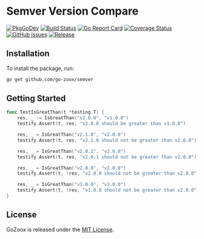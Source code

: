 # Semver Version Compare

[![PkgGoDev](https://pkg.go.dev/badge/github.com/go-zoox/semver)](https://pkg.go.dev/github.com/go-zoox/semver)
[![Build Status](https://github.com/go-zoox/semver/actions/workflows/ci.yml/badge.svg?branch=master)](https://github.com/go-zoox/semver/actions/workflows/ci.yml)
[![Go Report Card](https://goreportcard.com/badge/github.com/go-zoox/semver)](https://goreportcard.com/report/github.com/go-zoox/semver)
[![Coverage Status](https://coveralls.io/repos/github/go-zoox/semver/badge.svg?branch=master)](https://coveralls.io/github/go-zoox/semver?branch=master)
[![GitHub issues](https://img.shields.io/github/issues/go-zoox/semver.svg)](https://github.com/go-zoox/semver/issues)
[![Release](https://img.shields.io/github/tag/go-zoox/semver.svg?label=Release)](https://github.com/go-zoox/semver/tags)

## Installation

To install the package, run:

```bash
go get github.com/go-zoox/semver
```

## Getting Started

```go
func TestIsGreatThan(t *testing.T) {
	res, _ := IsGreatThan("v2.0.0", "v1.0.0")
	testify.Assert(t, res, "v2.0.0 should be greater than v1.0.0")

	res, _ = IsGreatThan("v2.1.0", "v2.0.0")
	testify.Assert(t, res, "v2.1.0 should not be greater than v2.0.0")

	res, _ = IsGreatThan("v2.0.1", "v2.0.0")
	testify.Assert(t, res, "v2.0.1 should not be greater than v2.0.0")

	res, _ = IsGreatThan("v2.0.0", "v2.0.0")
	testify.Assert(t, !res, "v2.0.0 should not be greater than v2.0.0")

	res, _ = IsGreatThan("v1.0.0", "v2.0.0")
	testify.Assert(t, !res, "v1.0.0 should not be greater than v2.0.0")
}
```

## License

GoZoox is released under the [MIT License](./LICENSE).
